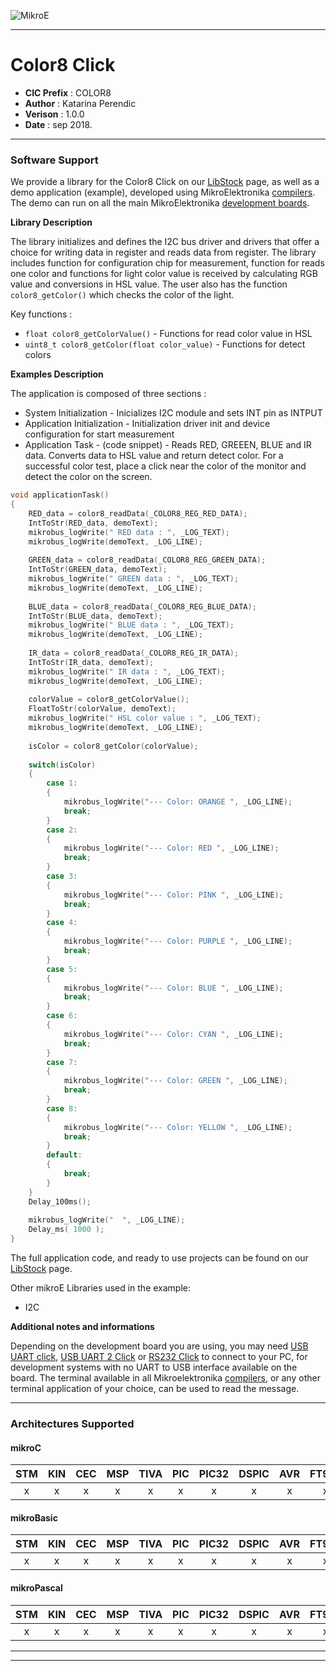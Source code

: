 ![MikroE](http://www.mikroe.com/img/designs/beta/logo_small.png)

---

# Color8 Click

- **CIC Prefix**  : COLOR8
- **Author**      : Katarina Perendic
- **Verison**     : 1.0.0
- **Date**        : sep 2018.

---

### Software Support

We provide a library for the Color8 Click on our [LibStock](https://libstock.mikroe.com/projects/view/2583/color-8-click) 
page, as well as a demo application (example), developed using MikroElektronika 
[compilers](http://shop.mikroe.com/compilers). The demo can run on all the main 
MikroElektronika [development boards](http://shop.mikroe.com/development-boards).

**Library Description**

The library initializes and defines the I2C bus driver and drivers that offer a choice for writing data in register and reads data from register.
The library includes function for configuration chip for measurement, 
function for reads one color and functions for light color value is received by calculating RGB value and conversions in HSL value.
The user also has the function ```color8_getColor()``` which checks the color of the light.


Key functions :

- ``` float color8_getColorValue() ``` - Functions for read color value in HSL
- ``` uint8_t color8_getColor(float color_value) ``` - Functions for detect colors

**Examples Description**

The application is composed of three sections :

- System Initialization - Inicializes I2C module and sets INT pin as INTPUT
- Application Initialization - Initialization driver init and device configuration for start measurement
- Application Task - (code snippet) - Reads RED, GREEEN, BLUE and IR data. 
                                      Converts data to HSL value and return detect color.
                                      For a successful color test, place a click near the color of the monitor and detect the color on the screen.

```.c
void applicationTask()
{
    RED_data = color8_readData(_COLOR8_REG_RED_DATA);
    IntToStr(RED_data, demoText);
    mikrobus_logWrite(" RED data : ", _LOG_TEXT);
    mikrobus_logWrite(demoText, _LOG_LINE);
    
    GREEN_data = color8_readData(_COLOR8_REG_GREEN_DATA);
    IntToStr(GREEN_data, demoText);
    mikrobus_logWrite(" GREEN data : ", _LOG_TEXT);
    mikrobus_logWrite(demoText, _LOG_LINE);
    
    BLUE_data = color8_readData(_COLOR8_REG_BLUE_DATA);
    IntToStr(BLUE_data, demoText);
    mikrobus_logWrite(" BLUE data : ", _LOG_TEXT);
    mikrobus_logWrite(demoText, _LOG_LINE);
    
    IR_data = color8_readData(_COLOR8_REG_IR_DATA);
    IntToStr(IR_data, demoText);
    mikrobus_logWrite(" IR data : ", _LOG_TEXT);
    mikrobus_logWrite(demoText, _LOG_LINE);
    
    colorValue = color8_getColorValue();
    FloatToStr(colorValue, demoText);
    mikrobus_logWrite(" HSL color value : ", _LOG_TEXT);
    mikrobus_logWrite(demoText, _LOG_LINE);
    
    isColor = color8_getColor(colorValue);
    
    switch(isColor)
    {
        case 1:
        {
            mikrobus_logWrite("--- Color: ORANGE ", _LOG_LINE);
            break;
        }
        case 2:
        {
            mikrobus_logWrite("--- Color: RED ", _LOG_LINE);
            break;
        }
        case 3:
        {
            mikrobus_logWrite("--- Color: PINK ", _LOG_LINE);
            break;
        }
        case 4:
        {
            mikrobus_logWrite("--- Color: PURPLE ", _LOG_LINE);
            break;
        }
        case 5:
        {
            mikrobus_logWrite("--- Color: BLUE ", _LOG_LINE);
            break;
        }
        case 6:
        {
            mikrobus_logWrite("--- Color: CYAN ", _LOG_LINE);
            break;
        }
        case 7:
        {
            mikrobus_logWrite("--- Color: GREEN ", _LOG_LINE);
            break;
        }
        case 8:
        {
            mikrobus_logWrite("--- Color: YELLOW ", _LOG_LINE);
            break;
        }
        default:
        {
            break;
        }
    }
    Delay_100ms();
    
    mikrobus_logWrite("  ", _LOG_LINE);
    Delay_ms( 1000 );
}
```

The full application code, and ready to use projects can be found on our 
[LibStock](https://libstock.mikroe.com/projects/view/2583/color-8-click) page.

Other mikroE Libraries used in the example:

- I2C

**Additional notes and informations**

Depending on the development board you are using, you may need 
[USB UART click](http://shop.mikroe.com/usb-uart-click), 
[USB UART 2 Click](http://shop.mikroe.com/usb-uart-2-click) or 
[RS232 Click](http://shop.mikroe.com/rs232-click) to connect to your PC, for 
development systems with no UART to USB interface available on the board. The 
terminal available in all Mikroelektronika 
[compilers](http://shop.mikroe.com/compilers), or any other terminal application 
of your choice, can be used to read the message.

---
### Architectures Supported

#### mikroC

| STM | KIN | CEC | MSP | TIVA | PIC | PIC32 | DSPIC | AVR | FT90x |
|:-:|:-:|:-:|:-:|:-:|:-:|:-:|:-:|:-:|:-:|
| x | x | x | x | x | x | x | x | x | x |

#### mikroBasic

| STM | KIN | CEC | MSP | TIVA | PIC | PIC32 | DSPIC | AVR | FT90x |
|:-:|:-:|:-:|:-:|:-:|:-:|:-:|:-:|:-:|:-:|
| x | x | x | x | x | x | x | x | x | x |

#### mikroPascal

| STM | KIN | CEC | MSP | TIVA | PIC | PIC32 | DSPIC | AVR | FT90x |
|:-:|:-:|:-:|:-:|:-:|:-:|:-:|:-:|:-:|:-:|
| x | x | x | x | x | x | x | x | x | x |

---
---
